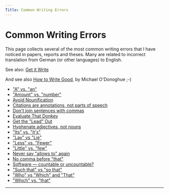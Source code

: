 ```yaml
---
Title: Common Writing Errors
---
```

# Common Writing Errors

This page collects several of the most common writing errors that I have noticed in papers, reports and theses. Many are related to incorrect translation from German (or other languages) to English.

See also: [Get it Write](http://www.getitwriteonline.com/archive/tips.htm)

And see also [How to Write Good](http://www.workableweb.com/_pages/tips_how_to_write_good.htm), by Michael O'Donoghue ;-)

- ["A" vs. "an"](%base_url%/wiki/howtos/commonwritingerrors/aVsAn)
- ["Amount" vs. "number"](%base_url%/wiki/howtos/commonwritingerrors/amountVsNumber)
- [Avoid Nounification](%base_url%/wiki/howtos/commonwritingerrors/avoidNounification)
- [Citations are annotations, not parts of speech](%base_url%/wiki/howtos/commonwritingerrors/citationsAreAnnotations)
- [Don't join sentences with commas](%base_url%/wiki/howtos/commonwritingerrors/dontJoinSentencesWithCommas)
- [Evaluate That Donkey](%base_url%/wiki/howtos/commonwritingerrors/EvaluateThatDonkey)
- [Get the "Lead" Out](%base_url%/wiki/howtos/commonwritingerrors/GetTheLeadOut)
- [Hyphenate adjectives, not nouns](%base_url%/wiki/howtos/commonwritingerrors/Runtime)
- ["Its" vs. "it's"](%base_url%/wiki/howtos/commonwritingerrors/itsVsIts)
- ["Lay" vs "Lie"](%base_url%/wiki/howtos/commonwritingerrors/layVsLie)
- ["Less" vs. "Fewer"](%base_url%/wiki/howtos/commonwritingerrors/lessVsFewer)
- ["Little" vs. "few"](%base_url%/wiki/howtos/commonwritingerrors/littleVsFew)
- [Never say "allows to" again](%base_url%/wiki/howtos/commonwritingerrors/neverSayAllowsToAgain)
- [No comma before "that"](%base_url%/wiki/howtos/commonwritingerrors/noCommaBeforeThat)
- [Software &mdash; countable or uncountable?](%base_url%/wiki/howtos/commonwritingerrors/Software)
- ["Such that" vs "so that"](%base_url%/wiki/howtos/commonwritingerrors/SuchThatVsSoThat)
- ["Who" vs "Which" and "That"](%base_url%/wiki/howtos/commonwritingerrors/whoVsWhichAndThat)
- ["Which" vs. "that"](%base_url%/wiki/howtos/commonwritingerrors/whichVsThat)

---
